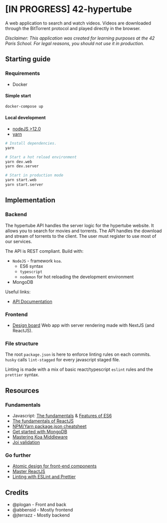 # [IN PROGRESS] 42-hypertube

A web application to search and watch videos. Videos are downloaded through the BitTorrent protocol and played directly in the browser.

*Disclaimer: This application was created for learning purposes at the 42 Paris School. For legal reasons, you should not use it in production.*

## Starting guide

### Requirements
- Docker
#### Simple start
```bash
docker-compose up
```

#### Local development
- [nodeJS >12.0](https://nodejs.org/en/)
- [yarn](https://yarnpkg.com/en/)

```bash
# Install dependencies. 
yarn 

# Start a hot reload environment
yarn dev.web
yarn dev.server

# Start in production mode
yarn start.web
yarn start.server
```

## Implementation

### Backend
The hypertube API handles the server logic for the hypertube website. It allows you to search for movies and torrents. The API handles the download and stream of torrents to the client. The user must register to use most of our services.

The API is REST compliant. Build with:
- `NodeJS` - framework `koa`.
    - ES6 syntax
    - `typescript`
    - `nodemon` for hot reloading the development environment
- MongoDB

Useful links:
- [API Documentation](https://documenter.getpostman.com/view/9049212/SVtVV8SF?version=latest#intro)

### Frontend
- [Design board](https://www.figma.com/file/OievEvxLxxB2yETE0bsDA1/hypertube-crea?node-id=0%3A102)
Web app with server rendering made with NextJS (and ReactJS).

### File structure
The root `package.json` is here to enforce linting rules on each commits. `husky` calls `lint-stagged` for every javascript staged file.

Linting is made with a mix of basic react/typescript `eslint` rules and the `prettier` syntax.

## Resources

### Fundamentals
- Javascript: [The fundamentals](https://medium.com/nybles/javacript-fundamentals-52cfafda60a2) & [Features of ES6](https://medium.com/beginners-guide-to-mobile-web-development/introduction-to-es6-c4422d3c5664)
- [The fundamentals of ReactJS](https://www.taniarascia.com/getting-started-with-react/)
- [NPM/Yarn package.json cheatsheet](https://medium.com/@Nasita_Haque/package-json-cheat-sheet-4fe1b8baa102)
- [Get started with MongoDB](https://www.freecodecamp.org/news/learn-mongodb-a4ce205e7739/)
- [Mastering Koa Middleware](https://medium.com/netscape/mastering-koa-middleware-f0af6d327a69)
- [Joi validation](https://medium.com/@panayiotisgeorgiou/joi-validation-tutorial-90d163a78bc)

### Go further
- [Atomic design for front-end components](https://medium.muz.li/building-design-systems-with-atomic-design-93a13286f676)
- [Master ReactJS](https://medium.mybridge.co/learn-react-js-from-top-50-articles-for-the-past-year-v-2019-baaacfc521c)
- [Linting with ESLint and Prettier](https://medium.com/javascript-scene/streamline-code-reviews-with-eslint-prettier-6fb817a6b51d)

## Credits
- @plogan - Front and back
- @abbensid - Mostly frontend
- @jterrazz - Mostly backend
